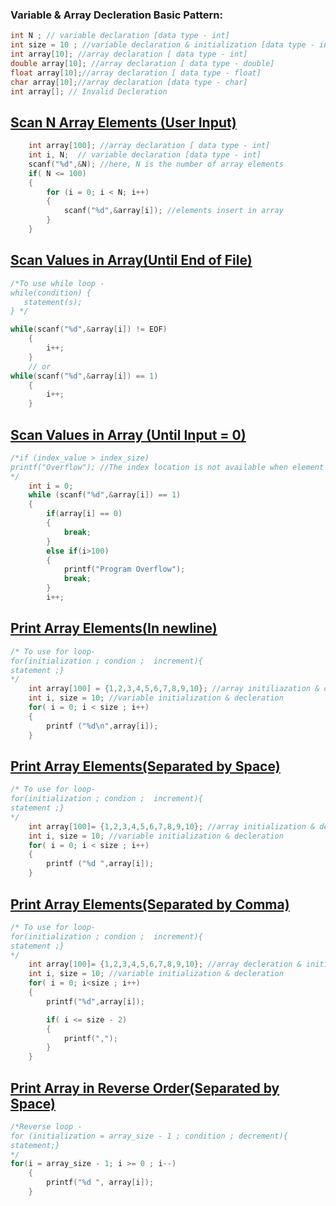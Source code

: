 
### Variable & Array Decleration Basic Pattern:
```c
int N ; // variable declaration [data type - int]
int size = 10 ; //variable declaration & initialization [data type - int]
int array[10]; //array declaration [ data type - int]
double array[10]; //array declaration [ data type - double]
float array[10];//array declaration [ data type - float]
char array[10];//array declaration [data type - char]
int array[]; // Invalid Decleration
```
## [Scan N Array Elements (User Input)](../lab1/1.c)
```c
    int array[100]; //array declaration [ data type - int]
    int i, N;  // variable declaration [data type - int]
    scanf("%d",&N); //here, N is the number of array elements
    if( N <= 100)
    {
        for (i = 0; i < N; i++)
        {
            scanf("%d",&array[i]); //elements insert in array
        }
    }
```
## [Scan Values in Array(Until End of File)](../lab1/2.c)
```c
/*To use while loop -
while(condition) {
   statement(s);
} */

while(scanf("%d",&array[i]) != EOF)
    {
        i++;
    }
    // or
while(scanf("%d",&array[i]) == 1)
    {
        i++;
    }
```

## [Scan Values in Array (Until Input = 0)](../lab1/3.c)
```c
/*if (index_value > index_size)
printf("Overflow"); //The index location is not available when element accessing become out of bound.
*/
    int i = 0;
    while (scanf("%d",&array[i]) == 1)
    {
        if(array[i] == 0)
        {
            break;
        }
        else if(i>100)
        {
            printf("Program Overflow");
            break;
        }
        i++;
```
## [Print Array Elements(In newline)](../lab1/4.c)
```c
/* To use for loop- 
for(initialization ; condion ;  increment){
statement ;}
*/
    int array[100] = {1,2,3,4,5,6,7,8,9,10}; //array initiliazation & decleration
    int i, size = 10; //variable initialization & decleration
    for( i = 0; i < size ; i++)
    {
        printf ("%d\n",array[i]);
    }
```
## [Print Array Elements(Separated by Space)](../lab1/5.c)
```c
/* To use for loop- 
for(initialization ; condion ;  increment){
statement ;}
*/
    int array[100]= {1,2,3,4,5,6,7,8,9,10}; //array initialization & decleration
    int i, size = 10; //variable initialization & decleration
    for( i = 0; i < size ; i++)
    {
        printf ("%d ",array[i]);
    }
```
## [Print Array Elements(Separated by Comma)](../lab1/6.c)
```c
/* To use for loop- 
for(initialization ; condion ;  increment){
statement ;}
*/
    int array[100]= {1,2,3,4,5,6,7,8,9,10}; //array decleration & initialization
    int i, size = 10; //variable initialization & decleration
    for( i = 0; i<size ; i++)
    {
        printf("%d",array[i]);

        if( i <= size - 2)
        {
            printf(",");
        }
    }
```
## [Print Array in Reverse Order(Separated by Space)](../lab1/7.c)
```c
/*Reverse loop -
for (initialization = array_size - 1 ; condition ; decrement){
statement;}
*/ 
for(i = array_size - 1; i >= 0 ; i--)
    {
        printf("%d ", array[i]);
    }
```
